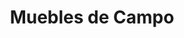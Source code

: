 ---
title: "Muebles de Campo"
url: /ciudad-autonoma-de-buenos-aires/muebles-de-campo/
shop: general
---